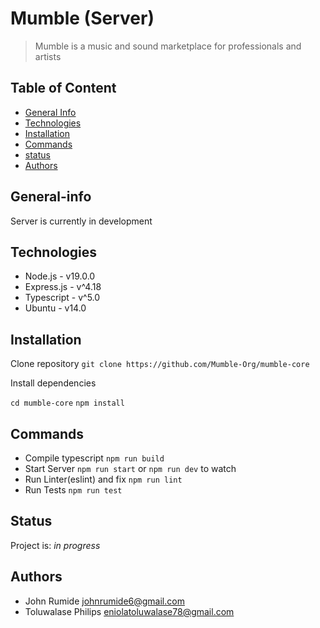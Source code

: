 # Mumble (Server)

> Mumble is a music and sound marketplace for professionals and artists

## Table of Content

- [General Info](#General-info)
- [Technologies](#technologies)
- [Installation](#installation)
- [Commands](#commands)
- [status](#status)
- [Authors](#authors)

## General-info

Server is currently in development

## Technologies

- Node.js - v19.0.0
- Express.js - v^4.18
- Typescript - v^5.0
- Ubuntu - v14.0

## Installation

Clone repository
`git clone https://github.com/Mumble-Org/mumble-core`

Install dependencies

`cd mumble-core`
`npm install`

## Commands

- Compile typescript
  `npm run build`
- Start Server
  `npm run start` or `npm run dev` to watch
- Run Linter(eslint) and fix
  `npm run lint`
- Run Tests
  `npm run test`

## Status

Project is: _in progress_

## Authors

- John Rumide <johnrumide6@gmail.com>
- Toluwalase Philips <eniolatoluwalase78@gmail.com>
